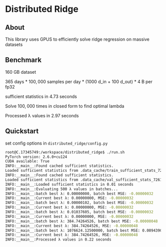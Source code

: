 # Distributed Ridge

## About

This library uses GPUS to efficiently solve ridge regression on massive datasets

## Benchmark

$160$ GB dataset

$365$ days * $100,000$ samples per day * ($1000$ d_in + $100$ d_out) * $4$ B per fp32

sufficient statistics in $4.73$ seconds

Solve $100,000$ times in closed form to find optimal lambda

Processed λ values in $2.97$ seconds

## Quickstart


set config options in `distributed_ridge/config.py`

```bash
root@C.17345749:/workspace/distributed_ridge$ ./run.sh 
PyTorch version: 2.6.0+cu124
CUDA available: True
INFO:__main__:Found cached sufficient statistics.
Loaded sufficient statistics from .data_cache/train_sufficient_stats_72615.h5
INFO:__main__:Found cached sufficient statistics.
Loaded sufficient statistics from .data_cache/val_sufficient_stats_72615.h5
INFO:__main__:Loaded sufficient statistics in 0.01 seconds
INFO:__main__:Evaluating 500 λ values in batches...
INFO:__main__:batch best λ: 0.00000000, batch best MSE: -0.00000032
INFO:__main__:Current best λ: 0.00000000, MSE: -0.00000032
INFO:__main__:batch best λ: 0.00000102, batch best MSE: -0.00000032
INFO:__main__:Current best λ: 0.00000000, MSE: -0.00000032
INFO:__main__:batch best λ: 0.01037605, batch best MSE: -0.00000032
INFO:__main__:Current best λ: 0.00000000, MSE: -0.00000032
INFO:__main__:batch best λ: 384.74264526, batch best MSE: -0.00000048
INFO:__main__:Current best λ: 384.74264526, MSE: -0.00000048
INFO:__main__:batch best λ: 1076624.12500000, batch best MSE: 0.00943904
INFO:__main__:Current best λ: 384.74264526, MSE: -0.00000048
INFO:__main__:Processed λ values in 0.22 seconds
```

